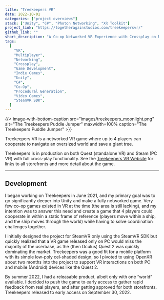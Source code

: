 ```yaml
---
title: "Treekeepers VR"
date: 2022-10-01
categories: ["project overviews"]
stack: ["Unity", "C#", "Photon Networking", "XR Toolkit"]
project_link: "https://togetheragainstudios.com/treekeepersvr/"
github_link: ""
short_description: "A Co-op Networked VR Experience with Crossplay on Meta Quest and SteamVR"
tags:
  [
    "VR",
    "Multiplayer",
    "Networking",
    "Crossplay",
    "Game Development",
    "Indie Games",
    "Unity",
    "C#",
    "Co-Op",
    "Procedural Generation",
    "Video Games",
    "SteamVR SDK",
  ]
---
```


{{< image-with-bottom-caption
    src="images/treekeepers_moonlight.png"
    alt="The Treekeepers Puddle Jumper"
    maxwidth=100%
    caption="The Treekeepers Puddle Jumper" >}}

Treekeepers VR is a networked VR game where up to 4 players can cooperate to navigate an oversized world and save a giant tree.

Treekeepers is in production on both Quest (standalone VR) and Steam (PC VR) with full cross-play functionality. See the [Treekeepers VR Website](https://togetheragainstudios.com/treekeepersvr/) for links to all storefronts and more detail about the game.

---

## Development

I began working on Treekeepers in June 2021, and my primary goal was to go significantly deeper into Unity and make a fully networked game. Very few co-op games existed in VR at the time (the area is still lacking), and my intention was to answer this need and create a game that 4 players could cooperate in within a static frame of reference (players move within a ship, and the ship moves through the world) while having to solve coordination challenges together.

I initially designed the project for SteamVR only using the SteamVR SDK but quickly realized that a VR game released only on PC would miss the majority of the userbase, as the (then Oculus) Quest 2 was quickly dominating the market. Treekeepers was a good fit for a mobile platform with its simple low-poly cel-shaded design, so I pivoted to using OpenXR about two months into the project to support VR interactions on both PC and mobile (Android) devices like the Quest 2.

By summer 2022, I had a releasable product, albeit only with one “world” available. I decided to push the game to early access to gather rapid feedback from real players, and after getting approved for both storefronts, Treekeepers released to early access on September 30, 2022.
